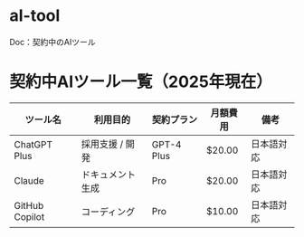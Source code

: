 # aI-tool
Doc：契約中のAIツール

# 契約中AIツール一覧（2025年現在）

| ツール名         | 利用目的         | 契約プラン       | 月額費用 | 備考                 |
|------------------|------------------|------------------|----------|----------------------|
| ChatGPT Plus     | 採用支援 / 開発  | GPT-4 Plus       | $20.00 | 日本語対応|
| Claude  | ドキュメント生成 | Pro | $20.00 |日本語対応 |
| GitHub Copilot | コーディング| Pro | $10.00 |日本語対応 |
